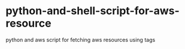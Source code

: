 # python-and-shell-script-for-aws-resource
python and aws script for fetching aws resources using tags
